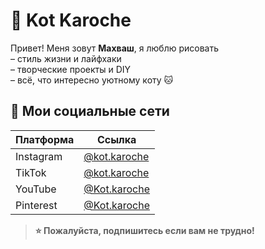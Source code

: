 # 🐾 Kot Karoche

Привет! Меня зовут **Махваш**, я люблю рисовать  
– стиль жизни и лайфхаки  
– творческие проекты и DIY  
– всё, что интересно уютному коту 🐱

## 📱 Мои социальные сети

| Платформа | Ссылка |
|-----------|--------|
| Instagram | [@kot.karoche](https://www.instagram.com/kot.karoche) |
| TikTok    | [@kot.karoche](https://www.tiktok.com/@kot.karoche)   |
| YouTube   | [@Kot.karoche](https://www.youtube.com/@Kot.karoce)    |
| Pinterest | [@Kot.karoche](https://ru.pinterest.com/KotKaroche/) |



> **⭐️ Пожалуйста, подпишитесь если вам не трудно!**  
